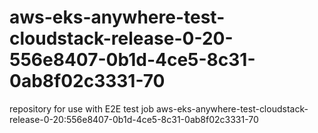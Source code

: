 # aws-eks-anywhere-test-cloudstack-release-0-20-556e8407-0b1d-4ce5-8c31-0ab8f02c3331-70
repository for use with E2E test job aws-eks-anywhere-test-cloudstack-release-0-20:556e8407-0b1d-4ce5-8c31-0ab8f02c3331-70

